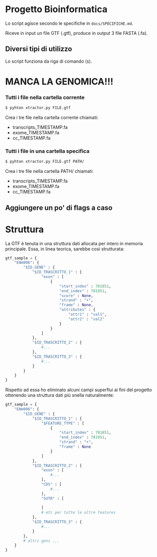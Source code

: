 # Progetto Bioinformatica

Lo script agisce secondo le specifiche in `docs/SPECIFICHE.md`.

Riceve in input un file GTF (.gtf), produce in output 3 file FASTA (.fa).

## Diversi tipi di utilizzo

Lo script funziona da riga di comando (`$`).

# MANCA LA GENOMICA!!!

### Tutti i file nella cartella corrente
```bash
$ pyhton xtractor.py FILE.gtf
```
Crea i tre file nella cartella corrente chiamati:
* transcripts_TIMESTAMP.fa
* exome_TIMESTAMP.fa
* cc_TIMESTAMP.fa

### Tutti i file in una cartella specifica
```bash
$ pyhton xtractor.py FILE.gtf PATH/
```
Crea i tre file nella cartella PATH/ chiamati:
* transcripts_TIMESTAMP.fa
* exome_TIMESTAMP.fa
* cc_TIMESTAMP.fa

## Aggiungere un po' di flags a caso

# Struttura

La GTF è tenuta in una struttura dati allocata per intero in memoria principale. Essa, in linea teorica, sarebbe così strutturata:

```python
gtf_sample = {
    "ENm006": {
        "$ID_GENE" : {
            "$ID_TRASCRITTO_1" : {
                "exon" : [
                    {
                        "start_index" : 781851,
                        "end_index" : 781951,
                        "score" : None,
                        "strand" : "+",
                        "frame" : None,
                        "attributes" : {
                            "attr1" : "val1",
                            "attr2" : "val2"
                        }
                    }
                ]
            },
            "$ID_TRASCRITTO_2" : {
                #...
            },
            "$ID_TRASCRITTO_3" : {
                #...
            }
        }
    }
}
```

Rispetto ad essa ho eliminato alcuni campi superflui ai fini del progetto ottenendo una struttura dati più snella naturalmente:

```python
gtf_sample = {
    "ENm006": {
        "$ID_GENE" : {
            "$ID_TRASCRITTO_1" : {
                "$FEATURE_TYPE" : [
                    {
                        "start_index" : 781851,
                        "end_index" : 781951,
                        "strand" : "+",
                        "frame" : None
                    }
                ]
            },
            "$ID_TRASCRITTO_2" : {
                "exon" : [
                    #...
                ],
                "CDS" : [
                    #...
                ],
                "5UTR" : [
                
                ]
                # etc per tutte le altre features
            },
            "$ID_TRASCRITTO_3" : {
                #...
            }
        },
        # altri geni ...
    }
}
```



